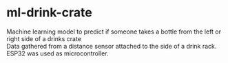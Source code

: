 # ml-drink-crate

Machine learning model to predict if someone takes a bottle from the left or right side of a drinks crate
<br>Data gathered from a distance sensor attached to the side of a drink rack.
ESP32 was used as microcontroller.
